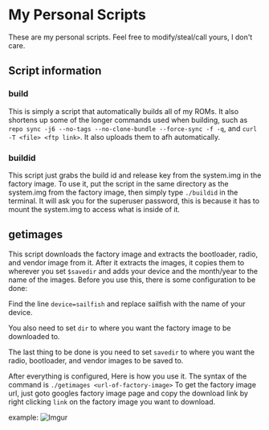 # My Personal Scripts
These are my personal scripts. Feel free to modify/steal/call yours, I don't care.

## Script information
### **build**
This is simply a script that automatically builds all of my ROMs. It also shortens up some of the longer 
commands used when building, such as `repo sync -j6 --no-tags --no-clone-bundle --force-sync -f -q`,
and `curl -T <file> <ftp link>`. It also uploads them to afh automatically.

### **buildid**
This script just grabs the build id and release key from the system.img in the factory image.
To use it, put the script in the same directory as the system.img from the factory
image, then simply type `./buildid` in the terminal. It will ask you for the superuser password, this
is because it has to mount the system.img to access what is inside of it.

## **getimages**
This script downloads the factory image and extracts the bootloader, radio, and vendor image from it.
After it extracts the images, it copies them to wherever you set `$savedir` and adds your device and the month/year
to the name of the images.
Before you use this, there is some configuration to be done: 


Find the line `device=sailfish` and replace sailfish 
with the name of your device.


You also need to set `dir` to where you want the factory image to be downloaded to.


The last thing to be done is you need to set `savedir` to where you want the radio, bootloader, and vendor images to be
saved to.


After everything is configured, Here is how you use it. The syntax of the command is `./getimages <url-of-factory-image>` To get the factory image url, just goto 
googles factory image page and copy the download link by right clicking `link` on the factory image you want to download.

example:
![Imgur](https://i.imgur.com/4XbQRpw.png)

